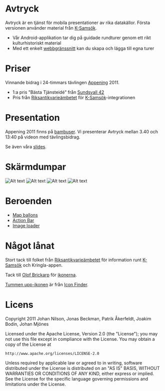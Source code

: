 Avtryck
=======

Avtryck är en tjänst för mobila presentationer av rika datakällor. Första versionen använder material från [K-Samsök][ksamsok].

 * Vår Android-applikation tar dig på guidade rundturer genom ett rikt kulturhistoriskt material
 * Med ett enkelt [webbgränssnitt][aweb] kan du skapa och lägga till egna turer

[appening]: http://www.appening.se
[aweb]: https://github.com/nollbit/Avtryck-Web

Priser
======

Vinnande bidrag i 24-timmars tävlingen [Appening][appening] 2011. 

 * 1:a pris "Bästa Tjänsteidé" från [Sundsvall 42][s42]
 * Pris från [Riksantikvarieämbetet][raa] för [K-Samsök][ksamsok]-integrationen

[s42]: http://www.sundsvall42.se/

Presentation
===========

Appening 2011 finns på [bambuser][bambuser]. Vi presenterar Avtryck mellan 3.40 och 13:40 på videon med tävlingsbidrag. 

Se även våra [slides][slides]. 

[bambuser]: http://bambuser.com/node/1590759
[slides]: https://github.com/nollbit/Avtryck/blob/master/appening-slides.pdf?raw=true

Skärmdumpar
===========

![Alt text](Avtryck/raw/master/captures/7.png "Lista på vandringar")
![Alt text](Avtryck/raw/master/captures/6.png "Vandringsöversikt")
![Alt text](Avtryck/raw/master/captures/3.png "Vandringskarta")
![Alt text](Avtryck/raw/master/captures/8.png "Vandringskarta landskapsläge")


Beroenden
=========
 * [Map ballons][mb]
 * [Action Bar][aab]
 * [Image loader][il]

[mb]: https://github.com/jgilfelt/android-mapviewballoons
[aab]: https://github.com/johannilsson/android-actionbar
[il]: http://code.google.com/p/libs-for-android/       

Något lånat
===========
Stort tack till folket från [Riksantikvarieämbetet][raa] för information runt [K-Samsök][ksamsok] och Kringla-appen.

Tack till [Olof Brickarp][coolof] för [ikonerna][cooloficon]. 

[Tummen upp-ikonen][thumbsup] är från [Icon Finder][iconfinder].

[ksamsok]: http://www.ksamsok.se/
[raa]: http://www.raa.se/
[coolof]: http://www.yay.se/
[cooloficon]: http://www.yay.se/2011/03/native-android-icons-vector-pack/
[thumbsup]: http://www.iconfinder.com/icondetails/64879/32/like_thumb_thumbs_up_up_vote_icon
[iconfinder]: http://www.iconfinder.com

Licens
======
Copyright 2011 Johan Nilson, Jonas Beckman, Patrik Åkerfeldt, Joakim Bodin, Johan Mjönes

Licensed under the Apache License, Version 2.0 (the "License");
you may not use this file except in compliance with the License.
You may obtain a copy of the License at

    http://www.apache.org/licenses/LICENSE-2.0

Unless required by applicable law or agreed to in writing, software
distributed under the License is distributed on an "AS IS" BASIS,
WITHOUT WARRANTIES OR CONDITIONS OF ANY KIND, either express or implied.
See the License for the specific language governing permissions and
limitations under the License.